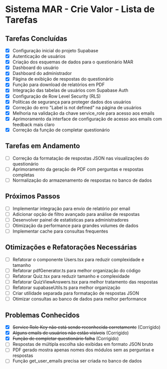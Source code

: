 
# Sistema MAR - Crie Valor - Lista de Tarefas

## Tarefas Concluídas

- [x] Configuração inicial do projeto Supabase
- [x] Autenticação de usuários
- [x] Criação dos esquemas de dados para o questionário MAR
- [x] Dashboard do usuário
- [x] Dashboard do administrador
- [x] Página de exibição de respostas do questionário
- [x] Função para download de relatórios em PDF
- [x] Integração das tabelas de usuários com Supabase Auth
- [x] Configuração de Row Level Security (RLS)
- [x] Políticas de segurança para proteger dados dos usuários
- [x] Correção do erro "Label is not defined" na página de usuários
- [x] Melhoria na validação da chave service_role para acesso aos emails
- [x] Aprimoramento da interface de configuração de acesso aos emails com feedback mais claro
- [x] Correção da função de completar questionário

## Tarefas em Andamento

- [ ] Correção da formatação de respostas JSON nas visualizações do questionário
- [ ] Aprimoramento da geração de PDF com perguntas e respostas completas
- [ ] Normalização do armazenamento de respostas no banco de dados

## Próximos Passos

- [ ] Implementar integração para envio de relatório por email
- [ ] Adicionar opção de filtro avançado para análise de respostas
- [ ] Desenvolver painel de estatísticas para administradores
- [ ] Otimização da performance para grandes volumes de dados
- [ ] Implementar cache para consultas frequentes

## Otimizações e Refatorações Necessárias

- [ ] Refatorar o componente Users.tsx para reduzir complexidade e tamanho
- [ ] Refatorar pdfGenerator.ts para melhor organização do código
- [ ] Refatorar Quiz.tsx para reduzir tamanho e complexidade
- [ ] Refatorar QuizViewAnswers.tsx para melhor tratamento das respostas
- [ ] Refatorar supabaseUtils.ts para melhor organização
- [ ] Criar utilidade separada para formatação de respostas JSON
- [ ] Otimizar consultas ao banco de dados para melhor performance

## Problemas Conhecidos

- [x] ~~Service Role Key não está sendo reconhecida corretamente~~ (Corrigido)
- [x] ~~Alguns emails de usuários não estão visíveis~~ (Corrigido)
- [x] ~~Função de completar questionário falha~~ (Corrigido)
- [ ] Respostas de múltipla escolha são exibidas em formato JSON bruto
- [ ] PDF gerado mostra apenas nomes dos módulos sem as perguntas e respostas
- [ ] Função get_user_emails precisa ser criada no banco de dados
